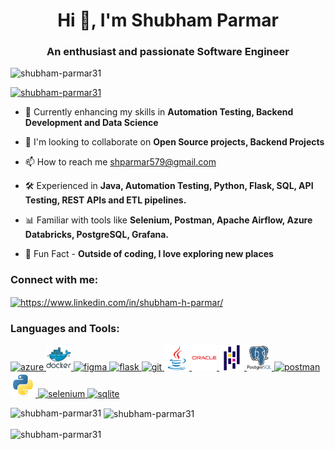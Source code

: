 <h1 align="center">Hi 👋, I'm Shubham Parmar</h1>
<h3 align="center">An enthusiast and passionate Software Engineer</h3>

<p align="left"> <img src="https://komarev.com/ghpvc/?username=shubham-parmar31&label=Profile%20views&color=0e75b6&style=flat" alt="shubham-parmar31" /> </p>

<p align="left"> <a href="https://github.com/ryo-ma/github-profile-trophy"><img src="https://github-profile-trophy.vercel.app/?username=shubham-parmar31" alt="shubham-parmar31" /></a> </p>

- 🌱 Currently enhancing my skills in **Automation Testing, Backend Development and Data Science**

- 🎯 I'm looking to collaborate on **Open Source projects, Backend Projects**

- 📫 How to reach me [shparmar579@gmail.com](shparmar579@gmail.com)

- 🛠️ Experienced in **Java, Automation Testing, Python, Flask, SQL, API Testing, REST APIs and ETL pipelines.**

- 📊 Familiar with tools like **Selenium, Postman, Apache Airflow, Azure Databricks, PostgreSQL, Grafana.**

- 🌈 Fun Fact - **Outside of coding, I love exploring new places**

<h3 align="left">Connect with me:</h3>
<p align="left">
<a href="https://www.linkedin.com/in/shubham-h-parmar/" target="blank"><img align="center" src="https://raw.githubusercontent.com/rahuldkjain/github-profile-readme-generator/master/src/images/icons/Social/linked-in-alt.svg" alt="https://www.linkedin.com/in/shubham-h-parmar/" height="30" width="40" /></a>
</p>

<h3 align="left">Languages and Tools:</h3>
<p align="left"> <a href="https://azure.microsoft.com/en-in/" target="_blank" rel="noreferrer"> <img src="https://www.vectorlogo.zone/logos/microsoft_azure/microsoft_azure-icon.svg" alt="azure" width="40" height="40"/> </a> <a href="https://www.docker.com/" target="_blank" rel="noreferrer"> <img src="https://raw.githubusercontent.com/devicons/devicon/master/icons/docker/docker-original-wordmark.svg" alt="docker" width="40" height="40"/> </a> <a href="https://www.figma.com/" target="_blank" rel="noreferrer"> <img src="https://www.vectorlogo.zone/logos/figma/figma-icon.svg" alt="figma" width="40" height="40"/> </a> <a href="https://flask.palletsprojects.com/" target="_blank" rel="noreferrer"> <img src="https://www.vectorlogo.zone/logos/pocoo_flask/pocoo_flask-icon.svg" alt="flask" width="40" height="40"/> </a> <a href="https://git-scm.com/" target="_blank" rel="noreferrer"> <img src="https://www.vectorlogo.zone/logos/git-scm/git-scm-icon.svg" alt="git" width="40" height="40"/> </a> <a href="https://www.java.com" target="_blank" rel="noreferrer"> <img src="https://raw.githubusercontent.com/devicons/devicon/master/icons/java/java-original.svg" alt="java" width="40" height="40"/> </a> <a href="https://www.oracle.com/" target="_blank" rel="noreferrer"> <img src="https://raw.githubusercontent.com/devicons/devicon/master/icons/oracle/oracle-original.svg" alt="oracle" width="40" height="40"/> </a> <a href="https://pandas.pydata.org/" target="_blank" rel="noreferrer"> <img src="https://raw.githubusercontent.com/devicons/devicon/2ae2a900d2f041da66e950e4d48052658d850630/icons/pandas/pandas-original.svg" alt="pandas" width="40" height="40"/> </a> <a href="https://www.postgresql.org" target="_blank" rel="noreferrer"> <img src="https://raw.githubusercontent.com/devicons/devicon/master/icons/postgresql/postgresql-original-wordmark.svg" alt="postgresql" width="40" height="40"/> </a> <a href="https://postman.com" target="_blank" rel="noreferrer"> <img src="https://www.vectorlogo.zone/logos/getpostman/getpostman-icon.svg" alt="postman" width="40" height="40"/> </a> <a href="https://www.python.org" target="_blank" rel="noreferrer"> <img src="https://raw.githubusercontent.com/devicons/devicon/master/icons/python/python-original.svg" alt="python" width="40" height="40"/> </a> <a href="https://www.selenium.dev" target="_blank" rel="noreferrer"> <img src="https://raw.githubusercontent.com/detain/svg-logos/780f25886640cef088af994181646db2f6b1a3f8/svg/selenium-logo.svg" alt="selenium" width="40" height="40"/> </a> <a href="https://www.sqlite.org/" target="_blank" rel="noreferrer"> <img src="https://www.vectorlogo.zone/logos/sqlite/sqlite-icon.svg" alt="sqlite" width="40" height="40"/> </a> </p>

<p><img align="left" src="https://github-readme-stats.vercel.app/api/top-langs?username=shubham-parmar31&show_icons=true&locale=en&layout=compact" alt="shubham-parmar31" /></p>

<p>&nbsp;<img align="center" src="https://github-readme-stats.vercel.app/api?username=shubham-parmar31&show_icons=true&locale=en" alt="shubham-parmar31" /></p>

<p><img align="center" src="https://github-readme-streak-stats.herokuapp.com/?user=shubham-parmar31&" alt="shubham-parmar31" /></p>
